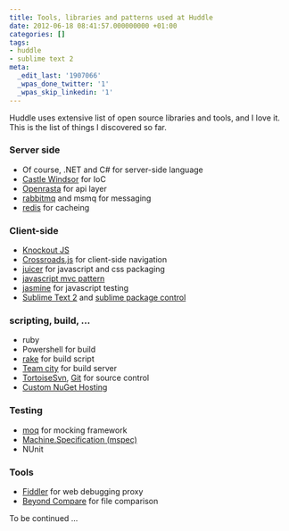 ```yaml
---
title: Tools, libraries and patterns used at Huddle
date: 2012-06-18 08:41:57.000000000 +01:00
categories: []
tags:
- huddle
- sublime text 2
meta:
  _edit_last: '1907066'
  _wpas_done_twitter: '1'
  _wpas_skip_linkedin: '1'
---
```

<p>Huddle uses extensive list of open source libraries and tools, and I love it.<br />
This is the list of things I discovered so far.</p>
<h3>Server side</h3>
<ul>
<li>Of course, .NET and C# for server-side language</li>
<li><a href="https://github.com/castleproject/Windsor">Castle Windsor</a> for IoC</li>
<li><a href="http://openrasta.org/">Openrasta</a> for api layer</li>
<li><a href="http://www.rabbitmq.com/">rabbitmq</a> and msmq for messaging</li>
<li><a href="http://redis.io/">redis</a> for cacheing</li>
</ul>
<h3>Client-side</h3>
<ul>
<li><a href="http://knockoutjs.com/">Knockout JS</a></li>
<li><a href="http://millermedeiros.github.com/crossroads.js/">Crossroads.js</a> for client-side navigation</li>
<li><a href="https://github.com/cjohansen/juicer">juicer</a> for javascript and css packaging</li>
<li><a href="http://addyosmani.com/blog/digesting-javascript-mvc-pattern-abuse-or-evolution/">javascript mvc pattern</a></li>
<li><a href="http://pivotal.github.com/jasmine/">jasmine</a> for javascript testing</li>
<li><a href="http://www.sublimetext.com/2">Sublime Text 2</a> and <a href="http://wbond.net/sublime_packages/package_control">sublime package control</a></li>
</ul>
<h3>scripting, build, ...</h3>
<ul>
<li>ruby</li>
<li>Powershell for build</li>
<li><a href="http://rake.rubyforge.org/">rake</a> for build script</li>
<li><a href="http://www.jetbrains.com/teamcity/">Team city</a> for build server</li>
<li><a href="http://tortoisesvn.net/">TortoiseSvn</a>, <a href="http://git-scm.com/">Git</a> for source control</li>
<li><a href="http://docs.nuget.org/docs/creating-packages/hosting-your-own-nuget-feeds">Custom NuGet Hosting</a></li>
</ul>
<h3>Testing</h3>
<ul>
<li><a href="http://code.google.com/p/moq/">moq</a> for mocking framework</li>
<li><a href="https://github.com/machine/machine.specifications">Machine.Specification (mspec)</a></li>
<li>NUnit</li>
</ul>
<h3>Tools</h3>
<ul>
<li><a href="http://www.fiddler2.com/fiddler2/">Fiddler</a> for web debugging proxy</li>
<li><a href="http://www.scootersoftware.com/moreinfo.php">Beyond Compare</a> for file comparison</li>
</ul>
<p>To be continued ...</p>
